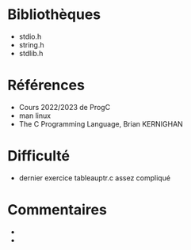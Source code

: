 # Bibliothèques
* stdio.h
* string.h
* stdlib.h

# Références
* Cours 2022/2023 de ProgC
* man linux
* The C Programming Language, Brian KERNIGHAN

# Difficulté
* dernier exercice tableauptr.c assez compliqué

# Commentaires
* 
* 


